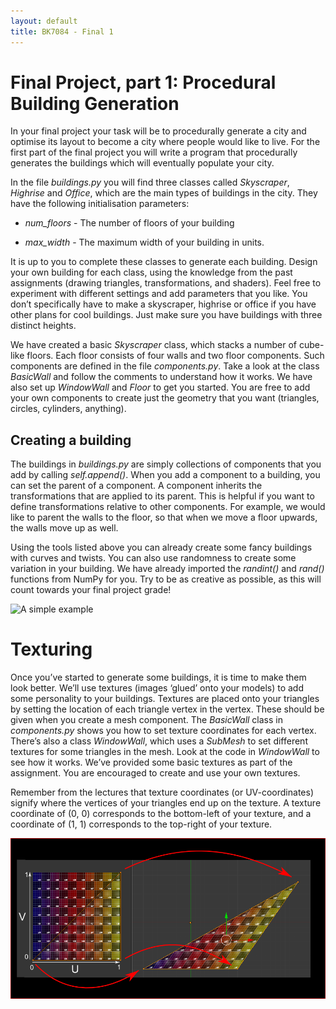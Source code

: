 ```yaml
---
layout: default
title: BK7084 - Final 1
---
```


# Final Project, part 1: Procedural Building Generation

In your final project your task will be to procedurally generate a city
and optimise its layout to become a city where people would like to
live. For the first part of the final project you will write a program
that procedurally generates the buildings which will eventually populate
your city.

In the file *buildings.py* you will find three classes called
*Skyscraper*, *Highrise* and *Office*, which are the main types of
buildings in the city. They have the following initialisation
parameters:

  - *num\_floors* - The number of floors of your building

  - *max\_width* - The maximum width of your building in units.

It is up to you to complete these classes to generate each building.
Design your own building for each class, using the knowledge from the
past assignments (drawing triangles, transformations, and shaders). Feel
free to experiment with different settings and add parameters that you
like. You don’t specifically have to make a skyscraper, highrise or
office if you have other plans for cool buildings. Just make sure you
have buildings with three distinct heights.

We have created a basic *Skyscraper* class, which stacks a number of
cube-like floors. Each floor consists of four walls and two floor
components. Such components are defined in the file *components.py*.
Take a look at the class *BasicWall* and follow the comments to
understand how it works. We have also set up *WindowWall* and *Floor* to
get you started. You are free to add your own components to create just
the geometry that you want (triangles, circles, cylinders, anything).

## Creating a building

The buildings in *buildings.py* are simply collections of components
that you add by calling *self.append()*. When you add a component to a
building, you can set the parent of a component. A component inherits
the transformations that are applied to its parent. This is helpful if
you want to define transformations relative to other components. For
example, we would like to parent the walls to the floor, so that when we
move a floor upwards, the walls move up as well.

Using the tools listed above you can already create some fancy buildings
with curves and twists. You can also use randomness to create some
variation in your building. We have already imported the *randint()* and
*rand()* functions from NumPy for you. Try to be as creative as
possible, as this will count towards your final project grade\!

![A simple example](../assets/images/finalproject/initial_buildings.png)

# Texturing

Once you’ve started to generate some buildings, it is time to make them
look better. We’ll use textures (images ‘glued’ onto your models) to add
some personality to your buildings. Textures are placed onto your
triangles by setting the location of each triangle vertex in the vertex.
These should be given when you create a mesh component. The *BasicWall*
class in *components.py* shows you how to set texture coordinates for
each vertex. There’s also a class *WindowWall*, which uses a *SubMesh*
to set different textures for some triangles in the mesh. Look at the
code in *WindowWall* to see how it works. We’ve provided some basic
textures as part of the assignment. You are encouraged to create and use
your own textures.

Remember from the lectures that texture coordinates (or UV-coordinates)
signify where the vertices of your triangles end up on the texture. A
texture coordinate of (0, 0) corresponds to the bottom-left of your
texture, and a coordinate of (1, 1) corresponds to the top-right of your
texture.

![UV-Coordinates](../assets/images/finalproject/UV2.png)
